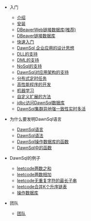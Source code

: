 - 入门

  - [介绍](DawnSql教程_1.md)
  - [安装](DawnSql安装_2.md)
  - [DBeaverWeb链接数据库(推荐)](DawnSqlWeb.md)
  - [DBeaver链接数据库](DawnSql链接数据库_3.md)
  - [快速入门](快速入门_1.md)
  - [DawnSql 企业应用的设计思想](DawnSql企业应用的设计思想_4.md)
  - [DLL的支持](DLL的支持_6.md)
  - [DML的支持](DML的支持_7.md)
  - [NoSql的支持](noSql的支持_8.md)
  - [DawnSql对应用架构的支持](DawnSql对应用架构的支持.md)
  - [分布式定时任务](分布式定时任务_9.md)
  - [高性能程序的开发](高性能程序的开发_10.md)
  - [机器学习](DawnSql机器学习.md)
  - [自定义扩展的方法](自定义扩展的方法_11.md)
  - [jdbc访问DawnSql数据库](jdbc访问DawnSql数据库_12.md)
  - [DawnSql集群异地强一致性实时多活](DawnSql集群异地强一致性实时多活_13.md)

- 为什么要发明DawnSql语言

  - [DawnSql语言](DawnSql语言/为什么要发明DawnSql语言_1.md)
  - [DawnSql语法](DawnSql语言/DawnSql语法_2.md)
  - [DawnSql操作数据库的函数](DawnSql语言/DawnSql操作数据库的函数_3.md)
  - [DawnSql中的函数](DawnSql语言/DawnSql中的函数.md)
  
- DawnSql的例子
  - [leetcode两数之和](leetcode_两数之和.md)
  - [leetcode两数相加](两数相加.md)
  - [leetcode无重复字符的最长子串](无重复字符的最长子串.md)
  - [leetcode合并K个升序链表](合并K个升序链表.md)
  - [操作数据库](操作数据库.md)

- 团队

  - [团队](团队.md)

